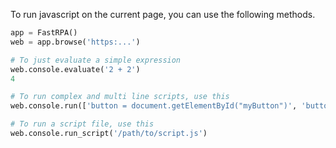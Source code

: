 To run javascript on the current page, you can use the following methods.

```python linenums="1"
app = FastRPA()
web = app.browse('https:...')

# To just evaluate a simple expression
web.console.evaluate('2 + 2')
4

# To run complex and multi line scripts, use this
web.console.run(['button = document.getElementById("myButton")', 'button.click()'])

# To run a script file, use this
web.console.run_script('/path/to/script.js')
```